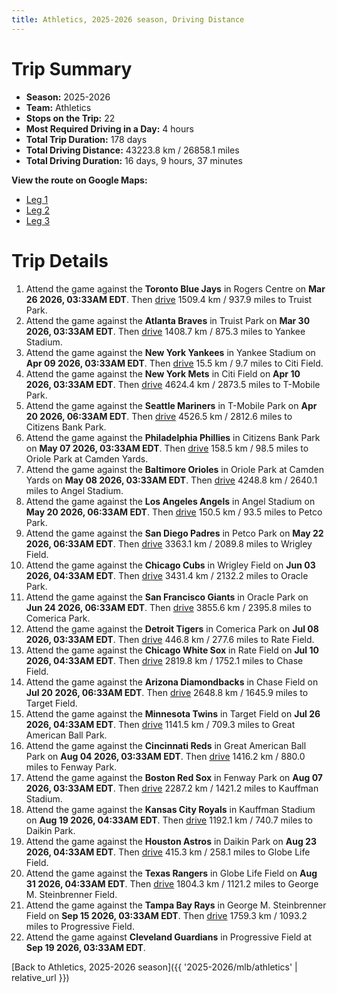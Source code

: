 ```yaml
---
title: Athletics, 2025-2026 season, Driving Distance
---
```


# Trip Summary
- **Season:** 2025-2026
- **Team:** Athletics
- **Stops on the Trip:** 22
- **Most Required Driving in a Day:** 4 hours
- **Total Trip Duration:** 178 days
- **Total Driving Distance:** 43223.8 km / 26858.1 miles
- **Total Driving Duration:** 16 days, 9 hours, 37 minutes

**View the route on Google Maps:**
- [Leg 1](https://www.google.com/maps/dir/Rogers+Centre+Toronto/Truist+Park+Atlanta/Yankee+Stadium+Bronx/Citi+Field+Flushing/T-Mobile+Park+Seattle/Citizens+Bank+Park+Philadelphia/Oriole+Park+at+Camden+Yards+Baltimore/Angel+Stadium+Anaheim/Petco+Park+San+Diego/Wrigley+Field+Chicago)
- [Leg 2](https://www.google.com/maps/dir/Wrigley+Field+Chicago/Oracle+Park+San+Francisco/Comerica+Park+Detroit/Rate+Field+Chicago/Chase+Field+Phoenix/Target+Field+Minneapolis/Great+American+Ball+Park+Cincinnati/Fenway+Park+Boston/Kauffman+Stadium+Kansas+City/Daikin+Park+Houston)
- [Leg 3](https://www.google.com/maps/dir/Daikin+Park+Houston/Globe+Life+Field+Arlington/George+M.+Steinbrenner+Field+Tampa/Progressive+Field+Cleveland)

# Trip Details
1. Attend the game against the **Toronto Blue Jays** in Rogers Centre on **Mar 26 2026, 03:33AM EDT**. Then [drive](https://www.google.com/maps/dir/Rogers+Centre+Toronto/Truist+Park+Atlanta) 1509.4 km / 937.9 miles to Truist Park.
2. Attend the game against the **Atlanta Braves** in Truist Park on **Mar 30 2026, 03:33AM EDT**. Then [drive](https://www.google.com/maps/dir/Truist+Park+Atlanta/Yankee+Stadium+Bronx) 1408.7 km / 875.3 miles to Yankee Stadium.
3. Attend the game against the **New York Yankees** in Yankee Stadium on **Apr 09 2026, 03:33AM EDT**. Then [drive](https://www.google.com/maps/dir/Yankee+Stadium+Bronx/Citi+Field+Flushing) 15.5 km / 9.7 miles to Citi Field.
4. Attend the game against the **New York Mets** in Citi Field on **Apr 10 2026, 03:33AM EDT**. Then [drive](https://www.google.com/maps/dir/Citi+Field+Flushing/T-Mobile+Park+Seattle) 4624.4 km / 2873.5 miles to T-Mobile Park.
5. Attend the game against the **Seattle Mariners** in T-Mobile Park on **Apr 20 2026, 06:33AM EDT**. Then [drive](https://www.google.com/maps/dir/T-Mobile+Park+Seattle/Citizens+Bank+Park+Philadelphia) 4526.5 km / 2812.6 miles to Citizens Bank Park.
6. Attend the game against the **Philadelphia Phillies** in Citizens Bank Park on **May 07 2026, 03:33AM EDT**. Then [drive](https://www.google.com/maps/dir/Citizens+Bank+Park+Philadelphia/Oriole+Park+at+Camden+Yards+Baltimore) 158.5 km / 98.5 miles to Oriole Park at Camden Yards.
7. Attend the game against the **Baltimore Orioles** in Oriole Park at Camden Yards on **May 08 2026, 03:33AM EDT**. Then [drive](https://www.google.com/maps/dir/Oriole+Park+at+Camden+Yards+Baltimore/Angel+Stadium+Anaheim) 4248.8 km / 2640.1 miles to Angel Stadium.
8. Attend the game against the **Los Angeles Angels** in Angel Stadium on **May 20 2026, 06:33AM EDT**. Then [drive](https://www.google.com/maps/dir/Angel+Stadium+Anaheim/Petco+Park+San+Diego) 150.5 km / 93.5 miles to Petco Park.
9. Attend the game against the **San Diego Padres** in Petco Park on **May 22 2026, 06:33AM EDT**. Then [drive](https://www.google.com/maps/dir/Petco+Park+San+Diego/Wrigley+Field+Chicago) 3363.1 km / 2089.8 miles to Wrigley Field.
10. Attend the game against the **Chicago Cubs** in Wrigley Field on **Jun 03 2026, 04:33AM EDT**. Then [drive](https://www.google.com/maps/dir/Wrigley+Field+Chicago/Oracle+Park+San+Francisco) 3431.4 km / 2132.2 miles to Oracle Park.
11. Attend the game against the **San Francisco Giants** in Oracle Park on **Jun 24 2026, 06:33AM EDT**. Then [drive](https://www.google.com/maps/dir/Oracle+Park+San+Francisco/Comerica+Park+Detroit) 3855.6 km / 2395.8 miles to Comerica Park.
12. Attend the game against the **Detroit Tigers** in Comerica Park on **Jul 08 2026, 03:33AM EDT**. Then [drive](https://www.google.com/maps/dir/Comerica+Park+Detroit/Rate+Field+Chicago) 446.8 km / 277.6 miles to Rate Field.
13. Attend the game against the **Chicago White Sox** in Rate Field on **Jul 10 2026, 04:33AM EDT**. Then [drive](https://www.google.com/maps/dir/Rate+Field+Chicago/Chase+Field+Phoenix) 2819.8 km / 1752.1 miles to Chase Field.
14. Attend the game against the **Arizona Diamondbacks** in Chase Field on **Jul 20 2026, 06:33AM EDT**. Then [drive](https://www.google.com/maps/dir/Chase+Field+Phoenix/Target+Field+Minneapolis) 2648.8 km / 1645.9 miles to Target Field.
15. Attend the game against the **Minnesota Twins** in Target Field on **Jul 26 2026, 04:33AM EDT**. Then [drive](https://www.google.com/maps/dir/Target+Field+Minneapolis/Great+American+Ball+Park+Cincinnati) 1141.5 km / 709.3 miles to Great American Ball Park.
16. Attend the game against the **Cincinnati Reds** in Great American Ball Park on **Aug 04 2026, 03:33AM EDT**. Then [drive](https://www.google.com/maps/dir/Great+American+Ball+Park+Cincinnati/Fenway+Park+Boston) 1416.2 km / 880.0 miles to Fenway Park.
17. Attend the game against the **Boston Red Sox** in Fenway Park on **Aug 07 2026, 03:33AM EDT**. Then [drive](https://www.google.com/maps/dir/Fenway+Park+Boston/Kauffman+Stadium+Kansas+City) 2287.2 km / 1421.2 miles to Kauffman Stadium.
18. Attend the game against the **Kansas City Royals** in Kauffman Stadium on **Aug 19 2026, 04:33AM EDT**. Then [drive](https://www.google.com/maps/dir/Kauffman+Stadium+Kansas+City/Daikin+Park+Houston) 1192.1 km / 740.7 miles to Daikin Park.
19. Attend the game against the **Houston Astros** in Daikin Park on **Aug 23 2026, 04:33AM EDT**. Then [drive](https://www.google.com/maps/dir/Daikin+Park+Houston/Globe+Life+Field+Arlington) 415.3 km / 258.1 miles to Globe Life Field.
20. Attend the game against the **Texas Rangers** in Globe Life Field on **Aug 31 2026, 04:33AM EDT**. Then [drive](https://www.google.com/maps/dir/Globe+Life+Field+Arlington/George+M.+Steinbrenner+Field+Tampa) 1804.3 km / 1121.2 miles to George M. Steinbrenner Field.
21. Attend the game against the **Tampa Bay Rays** in George M. Steinbrenner Field on **Sep 15 2026, 03:33AM EDT**. Then [drive](https://www.google.com/maps/dir/George+M.+Steinbrenner+Field+Tampa/Progressive+Field+Cleveland) 1759.3 km / 1093.2 miles to Progressive Field.
22. Attend the game against **Cleveland Guardians** in Progressive Field at **Sep 19 2026, 03:33AM EDT**.

[Back to Athletics, 2025-2026 season]({{ '2025-2026/mlb/athletics' | relative_url }})

